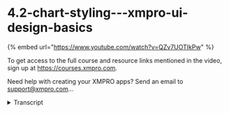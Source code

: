 # 4.2-chart-styling---xmpro-ui-design-basics
{% embed url="https://www.youtube.com/watch?v=QZv7UOTIkPw" %}



To get access to the full course and resource links mentioned in the video, sign up at https://courses.xmpro.com.

Need help with creating your XMPRO apps? Send an email to support@xmpro.com...
<details>
<summary>Transcript</summary>To get access to the full course and resource links mentioned in the video, sign up at https://courses.xmpro.com.

Need help with creating your XMPRO apps? Send an email to support@xmpro.com...
in this lesson

i'm going to share some best practices

and useful tools

to help you style your charts for the

best user experience

let's look at chart text so when adding

a chart to your interface it's important

to use chart text

to give your users more context about

the data that they're looking at

you do this by adding descriptive

headings labeling both your x

and y axes adding labels to your data

and using legends now while this seems

like an extra tedious step when you're

creating your charts

it might mean the difference between a

user understanding the data

or not so in my view that makes it worth

it

when adding text to your chart you also

want to use bold sparingly

to emphasize key elements

and remember from the color palette

video where we discussed using

patterns to help users with restricted

vision differentiate between series

so how do you actually choose colors for

your charts well

i recommend another handy tool from the

team at learnui.design

it's called the data visualization color

palette generator

now depending on the data that you have

and what it is that you want to show

you're either going to generate a

palette that is

a series of colors that are visually

equidistant

like we had in our examples or you're

going to do variations of a single hue

or divergent colors

so as i mentioned visually equidistant

means

colors that are equally different to

your eyes

or colors that are easily

distinguishable from one another

think red and blue yellow and green

purple and orange this is ideal when

you're trying to do things like pie

charts or

grouped bar charts or multi-line charts

to use the palette generator choose how

many colors you want to generate

select whether you want to use a light

or a dark background

and then you can also add in colors on

both ends of the scale

if there's a specific primary color that

you would like to include

now let's look at the single hue scale

so this is useful

when you want visualizations where you

represent a single variable

but you show a darker variation as the

higher value

and a lighter variation as the lower

value

and finally we have a divergent scale so

think of creating a map of the usa with

republican and democratic voters by

state

on one end of the spectrum it's going to

be blue

and the other end of the spectrum is

going to be red and the palette

generator will create a range of colors

between those two

to show how the data transitions from

one extreme

through a neutral middle and then to an

opposite extreme

so by using the data color picker tool

you'll be able to generate color

palettes that work for a variety of data

types

congratulations on completing this ui

design basics course from xm pro

it's been such a pleasure to share tips

and best practices with you

to help you design apps that wow your

team and your users

now i would really love to get your

feedback on this course so that we can

keep on improving it

please click the link below to complete

the survey on your experience of the

course

and tell us what you think where we fall

short how we can improve going forward

i appreciate you taking the time to

watch all of the videos and i look

forward to your questions
</details>